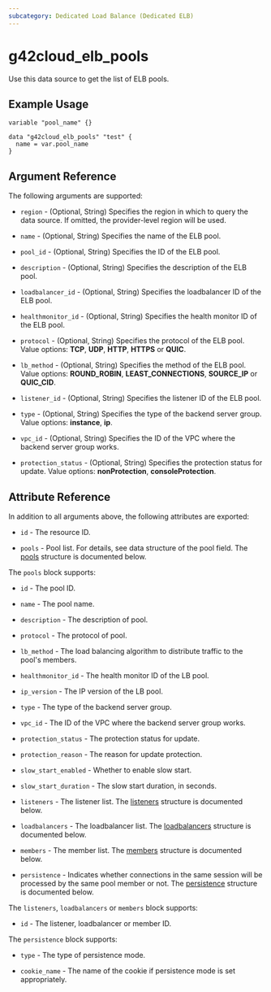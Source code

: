 ```yaml
---
subcategory: Dedicated Load Balance (Dedicated ELB)
---
```


# g42cloud_elb_pools

Use this data source to get the list of ELB pools.

## Example Usage

```hcl
variable "pool_name" {}

data "g42cloud_elb_pools" "test" {
  name = var.pool_name
}
```

## Argument Reference

The following arguments are supported:

* `region` - (Optional, String) Specifies the region in which to query the data source.
  If omitted, the provider-level region will be used.

* `name` - (Optional, String) Specifies the name of the ELB pool.

* `pool_id` - (Optional, String) Specifies the ID of the ELB pool.

* `description` - (Optional, String) Specifies the description of the ELB pool.

* `loadbalancer_id` - (Optional, String) Specifies the loadbalancer ID of the ELB pool.

* `healthmonitor_id` - (Optional, String) Specifies the health monitor ID of the ELB pool.

* `protocol` - (Optional, String) Specifies the protocol of the ELB pool. Value options: **TCP**, **UDP**, **HTTP**,
  **HTTPS** or **QUIC**.

* `lb_method` - (Optional, String) Specifies the method of the ELB pool. Value options: **ROUND_ROBIN**,
  **LEAST_CONNECTIONS**, **SOURCE_IP** or **QUIC_CID**.

* `listener_id` - (Optional, String) Specifies the listener ID of the ELB pool.

* `type` - (Optional, String) Specifies the type of the backend server group. Value options: **instance**, **ip**.

* `vpc_id` - (Optional, String) Specifies the ID of the VPC where the backend server group works.

* `protection_status` - (Optional, String) Specifies the protection status for update.
  Value options: **nonProtection**, **consoleProtection**.

## Attribute Reference

In addition to all arguments above, the following attributes are exported:

* `id` - The resource ID.

* `pools` - Pool list. For details, see data structure of the pool field.
  The [pools](#pools_object) structure is documented below.

<a name="pools_object"></a>
The `pools` block supports:

* `id` - The pool ID.

* `name` - The pool name.

* `description` - The description of pool.

* `protocol` - The protocol of pool.

* `lb_method` - The load balancing algorithm to distribute traffic to the pool's members.

* `healthmonitor_id` - The health monitor ID of the LB pool.

* `ip_version` - The IP version of the LB pool.

* `type` - The type of the backend server group.

* `vpc_id` - The ID of the VPC where the backend server group works.

* `protection_status` - The protection status for update.

* `protection_reason` - The reason for update protection.

* `slow_start_enabled` - Whether to enable slow start.

* `slow_start_duration` - The slow start duration, in seconds.

* `listeners` - The listener list. The [listeners](#elem_object) structure is documented below.

* `loadbalancers` - The loadbalancer list. The [loadbalancers](#elem_object) structure is documented below.

* `members` - The member list. The [members](#elem_object) structure is documented below.

* `persistence` - Indicates whether connections in the same session will be processed by the same pool member or not.
  The [persistence](#persistence_object) structure is documented below.

<a name="elem_object"></a>
The `listeners`,  `loadbalancers` or `members` block supports:

* `id` - The listener, loadbalancer or member ID.

<a name="persistence_object"></a>
The `persistence` block supports:

* `type` - The type of persistence mode.

* `cookie_name` - The name of the cookie if persistence mode is set appropriately.
